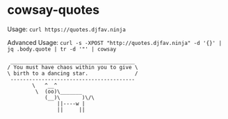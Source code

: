 # cowsay-quotes

Usage: `curl https://quotes.djfav.ninja`

Advanced Usage: `curl -s -XPOST "http://quotes.djfav.ninja" -d '{}' | jq .body.quote | tr -d '"' | cowsay`

```
 ________________________________________
/ You must have chaos within you to give \
\ birth to a dancing star.               /
 ----------------------------------------
        \   ^__^
         \  (oo)\_______
            (__)\       )\/\
                ||----w |
                ||     ||
```
